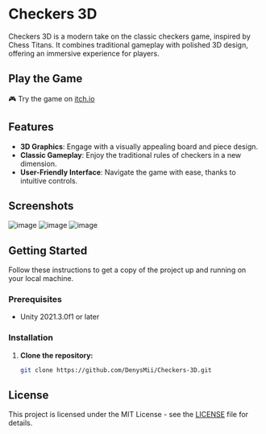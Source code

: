 # Checkers 3D

Checkers 3D is a modern take on the classic checkers game, inspired by Chess Titans. It combines traditional gameplay with polished 3D design, offering an immersive experience for players.

## Play the Game
🎮 Try the game on [itch.io](https://glitchy-box.itch.io/checkers-3d)

## Features

- **3D Graphics**: Engage with a visually appealing board and piece design.
- **Classic Gameplay**: Enjoy the traditional rules of checkers in a new dimension.
- **User-Friendly Interface**: Navigate the game with ease, thanks to intuitive controls.

## Screenshots

![image](https://github.com/user-attachments/assets/eaff87c8-74a8-441f-ba27-3e3c0092d3c8)
![image](https://github.com/user-attachments/assets/8f3adca4-0f65-4c42-9c80-9a7e6eb9f467)
![image](https://github.com/user-attachments/assets/9c8e1e60-9d1a-4118-9415-8226091d69e3)

## Getting Started

Follow these instructions to get a copy of the project up and running on your local machine.

### Prerequisites

- Unity 2021.3.0f1 or later

### Installation

1. **Clone the repository:**
   ```bash
   git clone https://github.com/DenysMii/Checkers-3D.git

## License
This project is licensed under the MIT License - see the [LICENSE](LICENSE) file for details.
